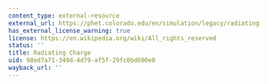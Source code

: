 ```yaml
---
content_type: external-resource
external_url: https://phet.colorado.edu/en/simulation/legacy/radiating-charge
has_external_license_warning: true
license: https://en.wikipedia.org/wiki/All_rights_reserved
status: ''
title: Radiating Charge
uid: 98ed7a71-349d-4d79-af5f-29fc0bd600e0
wayback_url: ''
---
```

